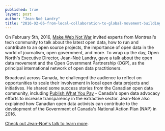 ```yaml
---
published: true
layout: post
author: "Jean-Noé Landry"
title: "2016-02-05-from-local-collaboration-to-global-movement-building-why-the-ogp-should-matter-for-open-data-activists-in-canada.html"
---
```



On February 5th, 2016, [Make Web Not War](http://www.webnotwar.ca/) invited experts from Montreal's tech community to talk about the latest open data, how to run and contribute to an open source projects, the importance of open data in the world of journalism, open government, and more. To wrap up the day, Open North's Executive Director, Jean-Noé Landry, gave a talk about the open data movement and the Open Government Partnership (OGP), as the principal international network of open data practitioners. 

Broadcast across Canada, he challenged the audience to reflect on opportunities to scale their involvement in local open data projects and initiatives. He shared some success stories from the Canadian open data community, including [Publish What You Pay](http://www.pwyp.ca/en/) - Canada's open data advocacy efforts to increase transparency in the extractive sector. Jean-Noé also explained how Canadian open data activists can contribute to the development of the Government of Canada's National Action Plan (NAP) in 2016.

[Check out Jean-Noé's talk to learn more](https://channel9.msdn.com/Events/canada/mwnw/From-local-collaboration-to-global-movement).
